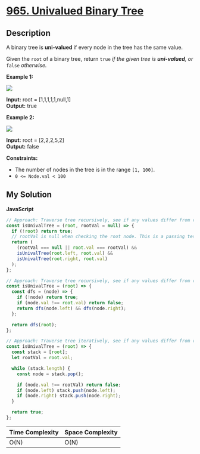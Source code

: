 # [965. Univalued Binary Tree](https://leetcode.com/problems/univalued-binary-tree)

## Description

A binary tree is **uni-valued** if every node in the tree has the same value.

Given the `root` of a binary tree, return `true` _if the given tree is **uni-valued**, or_ `false` _otherwise._

**Example 1:**

![](https://assets.leetcode.com/uploads/2018/12/28/unival_bst_1.png)

**Input:** root = [1,1,1,1,1,null,1]  
**Output:** true

**Example 2:**

![](https://assets.leetcode.com/uploads/2018/12/28/unival_bst_2.png)

**Input:** root = [2,2,2,5,2]  
**Output:** false

**Constraints:**

- The number of nodes in the tree is in the range `[1, 100]`.
- `0 <= Node.val < 100`

## My Solution

**JavaScript**

```js
// Approach: Traverse tree recursively, see if any values differ from root value
const isUnivalTree = (root, rootVal = null) => {
  if (!root) return true;
  // rootVal is null when checking the root node. This is a passing test condition.
  return (
    (rootVal === null || root.val === rootVal) &&
    isUnivalTree(root.left, root.val) &&
    isUnivalTree(root.right, root.val)
  );
};
```

```js
// Approach: Traverse tree recursively, see if any values differ from root value
const isUnivalTree = (root) => {
  const dfs = (node) => {
    if (!node) return true;
    if (node.val !== root.val) return false;
    return dfs(node.left) && dfs(node.right);
  };

  return dfs(root);
};
```

```js
// Approach: Traverse tree iteratively, see if any values differ from root value
const isUnivalTree = (root) => {
  const stack = [root];
  let rootVal = root.val;

  while (stack.length) {
    const node = stack.pop();

    if (node.val !== rootVal) return false;
    if (node.left) stack.push(node.left);
    if (node.right) stack.push(node.right);
  }

  return true;
};
```

| Time Complexity | Space Complexity |
| --------------- | ---------------- |
| O(N)            | O(N)             |
